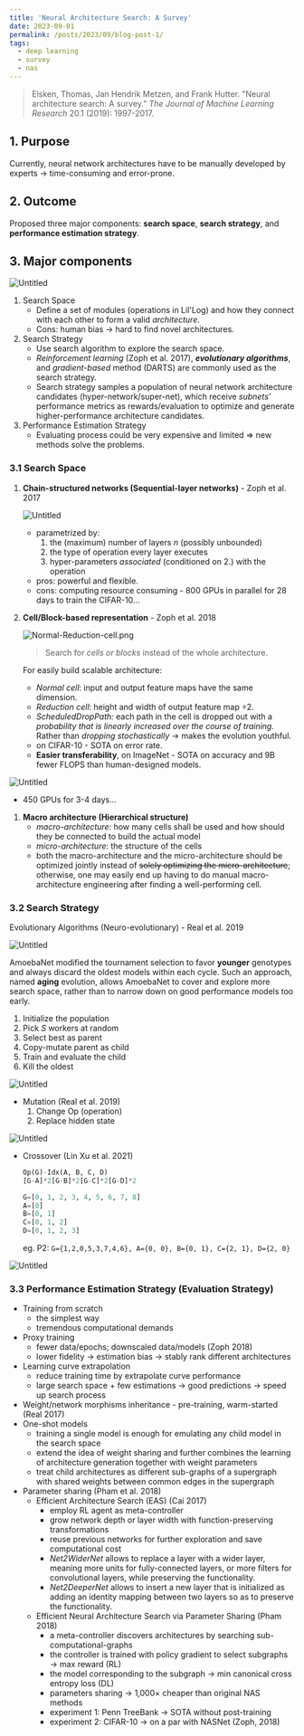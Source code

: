 ```yaml
---
title: 'Neural Architecture Search: A Survey'
date: 2023-09-01
permalink: /posts/2023/09/blog-post-1/
tags:
  - deep learning
  - survey
  - nas
---
```


> Elsken, Thomas, Jan Hendrik Metzen, and Frank Hutter. "Neural architecture search: A survey." *The Journal of Machine Learning Research* 20.1 (2019): 1997-2017.

## 1. Purpose

Currently, neural network architectures have to be manually developed by experts → time-consuming and error-prone.

## 2. Outcome

Proposed three major components: **search space**, **search strategy**, and **performance estimation strategy**.

## 3. Major components

![Untitled](/images/NAS-high-level.png)

1. Search Space
    - Define a set of modules (operations in Lil'Log) and how they connect with each other to form a valid *architecture*.
    - Cons: human bias → hard to find novel architectures.
2. Search Strategy
    - Use search algorithm to explore the search space.
    - *Reinforcement learning* (Zoph et al. 2017), ***evolutionary algorithms***, and *gradient-based* method (DARTS) are commonly used as the search strategy.
    - Search strategy samples a population of neural network architecture candidates (hyper-network/super-net), which receive *subnets’* performance metrics as rewards/evaluation to optimize and generate higher-performance architecture candidates.
3. Performance Estimation Strategy
    - Evaluating process could be very expensive and limited ⇒ new methods solve the problems.

### 3.1 Search Space

1. **Chain-structured networks (Sequential-layer networks)** - Zoph et al. 2017

    ![Untitled](/images/Chain-structured-networks.png)

    - parametrized by:
        1. the (maximum) number of layers $n$ (possibly unbounded)
        2. the type of operation every layer executes
        3. hyper-parameters *associated* (conditioned on 2.) with the operation
    - pros: powerful and flexible.
    - cons: computing resource consuming - 800 GPUs in parallel for 28 days to train the CIFAR-10…

2. **Cell/Block-based representation** - Zoph et al. 2018

    ![Normal-Reduction-cell.png](/images/Normal-Reduction-cell.png)

    > Search for *cells or blocks* instead of the whole architecture.

    For easily build scalable architecture:

    - *Normal cell*: input and output feature maps have the same dimension.
    - *Reduction cell*: height and width of output feature map $\div 2$.
    - *ScheduledDropPath:* each path in the cell is dropped out with a *probability that is linearly increased over the course of training.* Rather than *dropping stochastically* → makes the evolution youthful.
    - on CIFAR-10 - SOTA on error rate.
    - **Easier transferability**, on ImageNet - SOTA on accuracy and 9B fewer FLOPS than human-designed models.

![Untitled](/images/RNN-controller.png)

- 450 GPUs for 3-4 days…

1. **Macro architecture (Hierarchical structure)**
    - *macro-architecture*: how many cells shall be used and how should they be connected to build the actual model
    - *micro-architecture*: the structure of the cells
    - both the macro-architecture and the micro-architecture should be optimized jointly instead of ~~solely optimizing the micro-architecture~~; otherwise, one may easily end up having to do manual macro-architecture engineering after finding a well-performing cell.

### 3.2 Search Strategy

Evolutionary Algorithms (Neuro-evolutionary) - Real et al. 2019

![Untitled](/images/Aging-evolution.png)

AmoebaNet modified the tournament selection to favor **younger** genotypes and always discard the oldest models within each cycle. Such an approach, named **aging** evolution, allows AmoebaNet to cover and explore more search space, rather than to narrow down on good performance models too early.

1. Initialize the population
2. Pick $S$ workers at random
3. Select best as parent
4. Copy-mutate parent as child
5. Train and evaluate the child
6. Kill the oldest

![Untitled](/images/Mutation-methods.png)

- Mutation (Real et al. 2019)
    1. Change Op (operation)
    2. Replace hidden state

![Untitled](/images/Chromosome-structure.png)

- Crossover (Lin Xu et al. 2021)

    ```python
    Op(G)-Idx(A, B, C, D)
    [G-A]*2[G-B]*2[G-C]*2[G-D]*2
    
    G=[0, 1, 2, 3, 4, 5, 6, 7, 8]
    A=[0]
    B=[0, 1]
    C=[0, 1, 2]
    D=[0, 1, 2, 3]
    ```

    eg. P2: `G={1,2,0,5,3,7,4,6}, A={0, 0}, B={0, 1}, C={2, 1}, D={2, 0}`

![Untitled](/images/Crossover-example.png)

### 3.3 Performance Estimation Strategy (Evaluation Strategy)

- Training from scratch
  - the simplest way
  - tremendous computational demands
- Proxy training
  - fewer data/epochs; downscaled data/models (Zoph 2018)
  - lower fidelity → estimation bias → stably rank different architectures
- Learning curve extrapolation
  - reduce training time by extrapolate curve performance
  - large search space + few estimations → good predictions → speed up search process
- Weight/network morphisms inheritance - pre-training, warm-started (Real 2017)
- One-shot models
  - training a single model is enough for emulating any child model in the search space
  - extend the idea of weight sharing and further combines the learning of architecture generation together with weight parameters
  - treat child architectures as different sub-graphs of a supergraph with shared weights between common edges in the supergraph
- Parameter sharing (Pham et al. 2018)
  - Efficient Architecture Search (EAS) (Cai 2017)
    - employ RL agent as meta-controller
    - grow network depth or layer width with function-preserving transformations
    - reuse previous networks for further exploration and save computational cost
    - *Net2WiderNet* allows to replace a layer with a wider layer, meaning more units for fully-connected layers, or more filters for convolutional layers, while preserving the functionality.
    - *Net2DeeperNet* allows to insert a new layer that is initialized as adding an identity mapping between two layers so as to preserve the functionality.
  - Efficient Neural Architecture Search via Parameter Sharing (Pham 2018)
    - a meta-controller discovers architectures by searching sub-computational-graphs
    - the controller is trained with policy gradient to select subgraphs → max reward (RL)
    - the model corresponding to the subgraph → min canonical cross entropy loss (DL)
    - parameters sharing → 1,000$\times$ cheaper than original NAS methods
    - experiment 1: Penn TreeBank → SOTA without post-training
    - experiment 2: CIFAR-10 → on a par with NASNet (Zoph, 2018)
